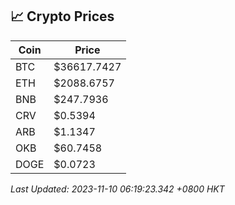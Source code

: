 ## 📈 Crypto Prices

| Coin | Price |
| ---- | ----- |
| BTC | $36617.7427 |
| ETH | $2088.6757 |
| BNB | $247.7936 |
| CRV | $0.5394 |
| ARB | $1.1347 |
| OKB | $60.7458 |
| DOGE | $0.0723 |

_Last Updated: 2023-11-10 06:19:23.342 +0800 HKT_